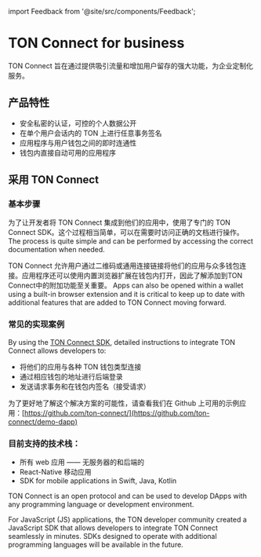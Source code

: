 import Feedback from '@site/src/components/Feedback';

# TON Connect for business

TON Connect 旨在通过提供吸引流量和增加用户留存的强大功能，为企业定制化服务。

## 产品特性

- 安全私密的认证，可控的个人数据公开
- 在单个用户会话内的 TON 上进行任意事务签名
- 应用程序与用户钱包之间的即时连通性
- 钱包内直接自动可用的应用程序

## 采用 TON Connect

### 基本步骤

为了让开发者将 TON Connect 集成到他们的应用中，使用了专门的 TON Connect SDK。这个过程相当简单，可以在需要时访问正确的文档进行操作。 The process is quite simple and can be performed by accessing the correct documentation when needed.

TON Connect 允许用户通过二维码或通用连接链接将他们的应用与众多钱包连接。应用程序还可以使用内置浏览器扩展在钱包内打开，因此了解添加到TON Connect中的附加功能至关重要。 Apps can also be opened within a wallet using a built-in browser extension and it is critical to keep up to date with additional features that are added to TON Connect moving forward.

### 常见的实现案例

By using the [TON Connect SDK](https://github.com/ton-connect/sdk), detailed instructions to integrate TON Connect allows developers to:

- 将他们的应用与各种 TON 钱包类型连接
- 通过相应钱包的地址进行后端登录
- 发送请求事务和在钱包内签名（接受请求）

为了更好地了解这个解决方案的可能性，请查看我们在 Github 上可用的示例应用：[https://github.com/ton-connect/](https://github.com/ton-connect/demo-dapp)

### 目前支持的技术栈：

- 所有 web 应用 —— 无服务器的和后端的
- React-Native 移动应用
- SDK for mobile applications in Swift, Java, Kotlin

TON Connect is an open protocol and can be used to develop DApps with any programming language or development environment.

For JavaScript (JS) applications, the TON developer community created a JavaScript SDK that allows developers to integrate TON Connect seamlessly in minutes. SDKs designed to operate with additional programming languages will be available in the future.

<Feedback />

